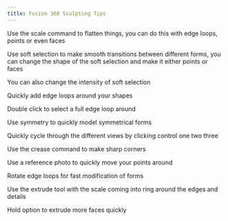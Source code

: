 ```yaml
---
title: Fusion 360 Sculpting Tips
---
```


Use the scale command to flatten things, you can do this with edge loops, points or even faces

Use soft selection to make smooth transitions between different forms, you can change the shape of the soft selection and make it either points or faces

You can also change the intensity of soft selection

Quickly add edge loops around your shapes

Double click to select a full edge loop around

Use symmetry to quickly model symmetrical forms

Quickly cycle through the different views by clicking control one two three

Use the crease command to make sharp corners

Use a reference photo to quickly move your points around

Rotate edge loops for fast modification of forms

Use the extrude tool with the scale coming into ring around the edges and details

Hold option to extrude more faces quickly
